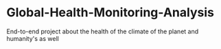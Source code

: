 # Global-Health-Monitoring-Analysis
End-to-end project about the health of the climate of the planet and humanity's as well
